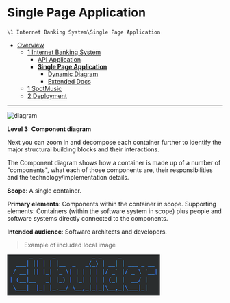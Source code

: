 # Single Page Application

`\1 Internet Banking System\Single Page Application`

* [Overview](../../README.md)
  * [1 Internet Banking System](../../1%20Internet%20Banking%20System/README.md)
    * [API Application](../../1%20Internet%20Banking%20System/API%20Application/README.md)
    * [**Single Page Application**](../../1%20Internet%20Banking%20System/Single%20Page%20Application/README.md)
      * [Dynamic Diagram](../../1%20Internet%20Banking%20System/Single%20Page%20Application/Dynamic%20Diagram/README.md)
      * [Extended Docs](../../1%20Internet%20Banking%20System/Single%20Page%20Application/Extended%20Docs/README.md)
  * [1 SpotMusic](../../1%20SpotMusic/README.md)
  * [2 Deployment](../../2%20Deployment/README.md)

---

![diagram](https://www.plantuml.com/plantuml/svg/0/TL9DRnf13BqZyH_SFO54sKjExILq4vLK945yjCe9cLrdr-dW6SrueLNL_rxDB269I4_ZyUTxpxuCYbxRdUdtFh2Kfgq86bKNFkMvnyEuPctQRHl8brQKHCUbtULOUKRPczQrUN7nSMvGT7qxomqg1SsBYqrXTyvAp7UfURytcppShrUR7pUhwMPs_VNwxcemZFx2YY8B-G4w7a4scT_0n3d39IfRoKQGFU4U0QM2fVCiDTn-BwBxYWploGVGXY0eAfTmH9coevj5oGifR55-njh0KXi2XpK1lemPPs_1RBxOLYhqlmV1uGYoPLSsZsMlqGtXJxy7070YFF2sLPPw1DcYioBM1M6f44Faut-AKXdo40n7k84hWcDXHFAsOr3hAH96HLZ6JzUoQdz5OzKGb2JgqO3TFb6fq5XJHRPHWbSiaqfqFi3OccK4sIo-y6ZzxWLpOJ24vp4fCObttiHv-yWcufntLbBhFusI_eU6F2MCnjOrLS02yTIWH84zqo6jaIfMQ3Za3NbWYUYEslTxV-FI5cIwBNK7j0wKndnRtj_bqzLglkns6zEEH9y5JQd3prtijBTteoTsPz5-xvAaIbV-3m00)

**Level 3: Component diagram**

Next you can zoom in and decompose each container further to identify the major structural building blocks and their interactions.

The Component diagram shows how a container is made up of a number of "components", what each of those components are, their responsibilities and the technology/implementation details.

**Scope**: A single container.

**Primary elements**: Components within the container in scope.
Supporting elements: Containers (within the software system in scope) plus people and software systems directly connected to the components.

**Intended audience**: Software architects and developers.

> Example of included local image

![](2020-01-10-16-21-41.png)